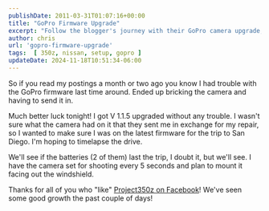 ```yaml
---
publishDate: 2011-03-31T01:07:16+00:00
title: "GoPro Firmware Upgrade"
excerpt: "Follow the blogger's journey with their GoPro camera upgrade, check the latest V 1.1.5 firmware, and anticipate a time-lapse drive to San Diego."
author: chris
url: 'gopro-firmware-upgrade'
tags:  [ 350z, nissan, setup, gopro ] 
updateDate: 2024-11-18T10:51:34-06:00
---
```


So if you read my postings a month or two ago you know I had trouble with the GoPro firmware last time around. Ended up bricking the camera and having to send it in.

Much better luck tonight! I got V 1.1.5 upgraded without any trouble. I wasn't sure what the camera had on it that they sent me in exchange for my repair, so I wanted to make sure I was on the latest firmware for the trip to San Diego. I'm hoping to timelapse the drive.

We'll see if the batteries (2 of them) last the trip, I doubt it, but we'll see. I have the camera set for shooting every 5 seconds and plan to mount it facing out the windshield.

Thanks for all of you who "like" [Project350z on Facebook](https://facebook.com/project350z)! We've seen some good growth the past couple of days!
